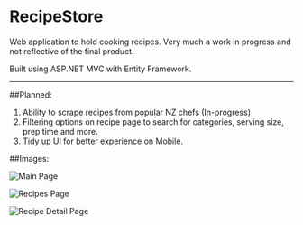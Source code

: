 # RecipeStore
Web application to hold cooking recipes. Very much a work in progress and not reflective of the final product.

Built using ASP.NET MVC with Entity Framework. 

<hr>
##Planned:

1. Ability to scrape recipes from popular NZ chefs (In-progress)
2. Filtering options on recipe page to search for categories, serving size, prep time and more.
3. Tidy up UI for better experience on Mobile.

##Images:

![Main Page](https://github.com/conordot/RecipeStore/blob/master/Sample%20screens/MainPage.JPG)

![Recipes Page](https://github.com/conordot/RecipeStore/blob/master/Sample%20screens/RecipesPage.JPG)

![Recipe Detail Page](https://github.com/conordot/RecipeStore/blob/master/Sample%20screens/RecipeDetailPage.JPG)
